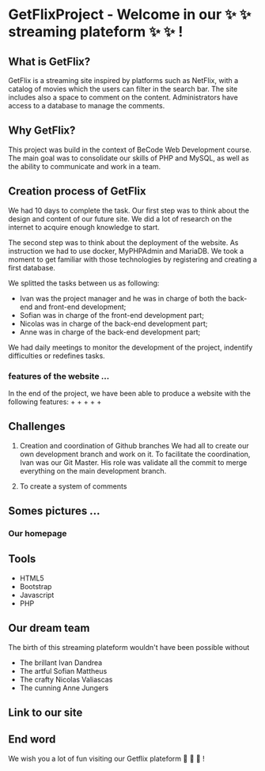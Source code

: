 # GetFlixProject - Welcome in our :sparkles: :sparkles: streaming plateform :sparkles: :sparkles: ! 

## What is GetFlix?
GetFlix is a streaming site inspired by platforms such as NetFlix, with a catalog of movies which the users can filter in the search bar. The site includes also a space to comment on the content. Administrators have access to a database to manage the comments.

## Why GetFlix?
This project was build in the context of BeCode Web Development course. The main goal was to consolidate our skills of PHP and MySQL, as well as the ability to communicate and work in a team.

## Creation process of GetFlix
We had 10 days to complete the task. 
Our first step was to think about the design and content of our future site. We did a lot of research on the internet to acquire enough knowledge to start. 

The second step was to think about the deployment of the website. As instruction we had to use docker, MyPHPAdmin and MariaDB. We took a moment to get familiar with those technologies by registering and creating a first database. 

We splitted the tasks between us as following:
+ Ivan was the project manager and he was in charge of both the back-end and front-end development;
+ Sofian was in charge of the front-end development part;
+ Nicolas was in charge of the back-end development part;
+ Anne was in charge of the back-end development part; 

We had daily meetings to monitor the development of the project, indentify difficulties or redefines tasks.


### features of the website ... 
In the end of the project, we have been able to produce a website with the following features:
+
+
+
+
+

## Challenges
1. Creation and coordination of Github branches
We had all to create our own development branch and work on it. To facilitate the coordination, Ivan was our Git Master. His role was validate all the commit to merge everything on the main development branch.

2. To create a system of comments




## Somes pictures ...

### Our homepage


## Tools
+ HTML5
+ Bootstrap
+ Javascript
+ PHP


## Our dream team

The birth of this streaming plateform wouldn't have been possible without

+ The brillant Ivan Dandrea
+ The artful Sofian Mattheus
+ The crafty Nicolas Valiascas
+ The cunning Anne Jungers

## Link to our site

[]()


## End word

We wish you a lot of fun visiting our Getflix plateform :movie_camera: :movie_camera: :movie_camera: !

